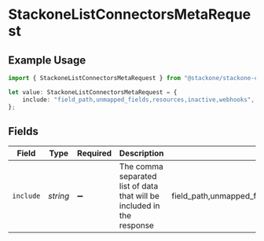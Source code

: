 # StackoneListConnectorsMetaRequest

## Example Usage

```typescript
import { StackoneListConnectorsMetaRequest } from "@stackone/stackone-client-ts/sdk/models/operations";

let value: StackoneListConnectorsMetaRequest = {
    include: "field_path,unmapped_fields,resources,inactive,webhooks",
};
```

## Fields

| Field                                                                  | Type                                                                   | Required                                                               | Description                                                            | Example                                                                |
| ---------------------------------------------------------------------- | ---------------------------------------------------------------------- | ---------------------------------------------------------------------- | ---------------------------------------------------------------------- | ---------------------------------------------------------------------- |
| `include`                                                              | *string*                                                               | :heavy_minus_sign:                                                     | The comma separated list of data that will be included in the response | field_path,unmapped_fields,resources,inactive,webhooks                 |